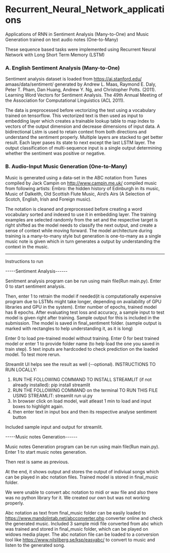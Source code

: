 # Recurrent_Neural_Network_applications

Applications of RNN in Sentiment Analysis (Many-to-One) and Music Generation trained on text audio notes (One-to-Many)

These sequence based tasks were implemented using Recurrent Neural Network with Long Short Term Memory (LSTM)

### A. English Sentiment Analysis (Many-to-One)

Sentiment analysis dataset is loaded from
https://ai.stanford.edu/ amaas/data/sentiment/ generated
by Andrew L. Maas, Raymond E. Daly, Peter T.
Pham, Dan Huang, Andrew Y. Ng, and Christopher
Potts. (2011). Learning Word Vectors for Sentiment
Analysis. The 49th Annual Meeting of the Association
for Computational Linguistics (ACL 2011).

The data is preprocessed before
vectorizing the test using a vocabulary trained on
tensorflow. This vectorized text is then used as
input to embedding layer which creates a trainable
lookup table to map index to vectors of the output
dimension and decrease dimensions of input
data. A bidirectional Lstm is used to retain context
from both directions and understand the sentiment
properly. Multiple layers are stacked to get better
result. Each layer pases its state to next except
the last LSTM layer. The output classification of
multi-sequence input is a single output determining
whether the sentiment was positive or negative.

### B. Audio-Input Music Generation (One-to-Many)

Music is generated using a data-set in the ABC
notation from Tunes compiled by Jack Campin
on http://www.campin.me.uk/ compiled music from
following artists: Embro: the hidden history of Edinburgh
in its music, Music of Dalkeith, Old Scottish
Flute Music, Aird’s Airs (A Selection of Scotch,
English, Irish and Foreign music).

The notation is cleaned and preprocessed before
creating a word vocabulary sorted and indexed to
use it in embedding layer. The training examples are
selected randomly from the set and the respective
target is right shifted as the model needs to classify
the next output, and create a sense of context while
moving forward. The model architecture during
training is a many-to-many style but generation is
one-to-many as a single music note is given which
in turn generates a output by understanding the
context in the music.



-----------------------------







Instructions to run 

-----Sentiment Analysis------

Senitment analysis program can be run using main file(Run main.py). Enter 0 to start sentiment analysis.

Then, enter 1 to retrain the model if needed(it is computationally expensive program due to LSTMs might take longer,
depending on availability of GPU libraries and GPU in the system). Enter number of epochs, trained model has 8 epochs.
After evaluating test loss and accuracy, a sample input to test model is given right after training.
Sample output for this is included in the submission. The model is saved in final_sentiment folder.
(sample output is marked with rectangles to help understanding it, as it is long)

Enter 0 to load pre-trained model without training. Enter 0 for best trained model or enter 1 to provide folder name (to help load the one you saved in train step).
5 text inputs are hardcoded to check prediction on the loaded model. To test more rerun.


Streamlit UI helps see the result as well (--optional). 
 INSTRUCTIONS TO RUN LOCALLY:
 1. RUN THE FOLLOWING COMMAND TO INSTALL STREAMLIT (if not already installed): pip install streamlit
 2. RUN THE FOLLOWING COMMAND  on the terminal TO RUN THIS FILE USING STREAMLIT:    streamlit run ui.py
 3. In browser click on load model, wait atleast 1 min to load and input boxes to highlight again.
 4. then enter text in input box and then its respective analyse sentiment button

Included sample input and output for streamlit.


-----Music notes Generation------

Music notes Generation program can be run using main file(Run main.py). Enter 1 to start music notes generation.

Then rest is same as previous.

At the end, it shows output and stores the output of indiviual songs which can be played in abc notation files. Trained model is stored in final_music folder.

We were unable to convert abc notation to midi or wav file and also there was no python library for it. We created our own but was not working properly.

Abc notation as text from final_music folder can be easily loaded to https://www.mandolintab.net/abcconverter.php converter online and check the generated music.
Included 3 sample midi file converted from abc which was trained and stored in final_music folder, which can be played on widows media player.
The abc notation file can be loaded to a conversion tool like https://www.nilsliberg.se/ksp/easyabc/ to convert to music and listen to the generated song.
